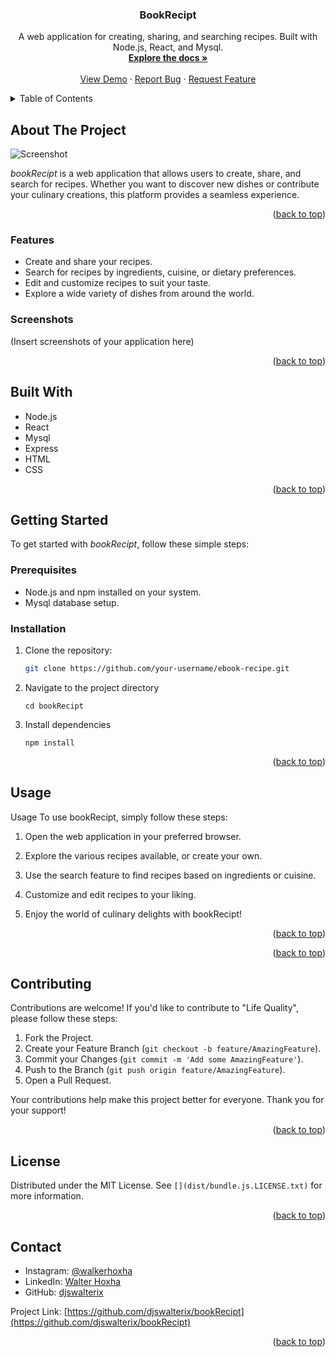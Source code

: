 <div align="center">
  <h3 align="center">BookRecipt</h3>

  <p align="center">
    A web application for creating, sharing, and searching recipes. Built with Node.js, React, and Mysql.
    <br />
    <a href="https://github.com/your-username/ebook-recipe"><strong>Explore the docs »</strong></a>
    <br />
    <br />
    <a href="https://example.com">View Demo</a>
    ·
    <a href="https://github.com/your-username/ebook-recipe/issues">Report Bug</a>
    ·
    <a href="https://github.com/your-username/ebook-recipe/issues">Request Feature</a>
  </p>
</div>

<!-- TABLE OF CONTENTS -->
<details>
  <summary>Table of Contents</summary>
  <ol>
    <li>
      <a href="#about-the-project">About The Project</a>
      <ul>
        <li><a href="#features">Features</a></li>
        <li><a href="#screenshots">Screenshots</a></li>
      </ul>
    </li>
    <li>
      <a href="#built-with">Built With</a>
    </li>
    <li>
      <a href="#getting-started">Getting Started</a>
      <ul>
        <li><a href="#prerequisites">Prerequisites</a></li>
        <li><a href="#installation">Installation</a></li>
      </ul>
    </li>
    <li><a href="#usage">Usage</a></li>
    <li><a href="#contributing">Contributing</a></li>
    <li><a href="#license">License</a></li>
    <li><a href="#contact">Contact</a></li>
  </ol>
</details>

<!-- ABOUT THE PROJECT -->

## About The Project

![Screenshot](/public/images/Screenshot.png)

_bookRecipt_ is a web application that allows users to create, share, and search for recipes. Whether you want to discover new dishes or contribute your culinary creations, this platform provides a seamless experience.

<p align="right">(<a href="#readme-top">back to top</a>)</p>

### Features

- Create and share your recipes.
- Search for recipes by ingredients, cuisine, or dietary preferences.
- Edit and customize recipes to suit your taste.
- Explore a wide variety of dishes from around the world.

### Screenshots

(Insert screenshots of your application here)

<p align="right">(<a href="#readme-top">back to top</a>)</p>

## Built With

- Node.js
- React
- Mysql
- Express
- HTML
- CSS

<p align="right">(<a href="#readme-top">back to top</a>)</p>

## Getting Started

To get started with _bookRecipt_, follow these simple steps:

### Prerequisites

- Node.js and npm installed on your system.
- Mysql database setup.

### Installation

1. Clone the repository:
   ```sh
   git clone https://github.com/your-username/ebook-recipe.git
   ```
2. Navigate to the project directory
   ```
   cd bookRecipt
   ```
3. Install dependencies
   ```
   npm install
   ```
      <p align="right">(<a href="#readme-top">back to top</a>)</p>
   <!-- USAGE -->

## Usage

Usage
To use bookRecipt, simply follow these steps:

1. Open the web application in your preferred browser.

2. Explore the various recipes available, or create your own.

3. Use the search feature to find recipes based on ingredients or cuisine.

4. Customize and edit recipes to your liking.

5. Enjoy the world of culinary delights with bookRecipt!

<p align="right">(<a href="#readme-top">back to top</a>)</p>
<!-- CONTRIBUTING -->

<p align="right">(<a href="#readme-top">back to top</a>)</p>
<!-- CONTRIBUTING -->

## Contributing

Contributions are welcome! If you'd like to contribute to "Life Quality", please follow these steps:

1. Fork the Project.
2. Create your Feature Branch (`git checkout -b feature/AmazingFeature`).
3. Commit your Changes (`git commit -m 'Add some AmazingFeature'`).
4. Push to the Branch (`git push origin feature/AmazingFeature`).
5. Open a Pull Request.

Your contributions help make this project better for everyone. Thank you for your support!

<p align="right">(<a href="#readme-top">back to top</a>)</p>

<!-- LICENSE -->

## License

Distributed under the MIT License. See `[](dist/bundle.js.LICENSE.txt)` for more information.

<p align="right">(<a href="#readme-top">back to top</a>)</p>

<!-- CONTACT -->

## Contact

- Instagram: [@walkerhoxha](https://www.instagram.com/walkerhoxha/)
- LinkedIn: [Walter Hoxha](https://www.linkedin.com/in/walter-hoxha-62112126b/)
- GitHub: [djswalterix](https://github.com/djswalterix)

Project Link: [https://github.com/djswalterix/bookRecipt](https://github.com/djswalterix/bookRecipt)

<p align="right">(<a href="#readme-top">back to top</a>)</p>
